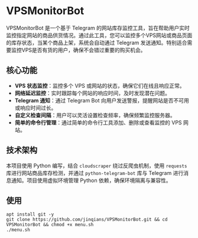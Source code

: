 # VPSMonitorBot
VPSMonitorBot 是一个基于 Telegram 的网站库存监控工具，旨在帮助用户实时监控指定网站的商品供货情况。通过此工具，您可以监控多个VPS网站或商品页面的库存状态，当某个商品上架，系统会自动通过 Telegram 发送通知。特别适合需要监控VPS是否有货的用户，确保不会错过重要的购买机会。

## 核心功能

- **VPS 状态监控**：监控多个 VPS 或网站的状态，确保它们在线且响应正常。
- **网络延迟监控**：实时跟踪每个网站的响应时间，及时发现潜在问题。
- **Telegram 通知**：通过 Telegram Bot 向用户发送警报，提醒网站是否不可用或响应时间过长。
- **自定义检查间隔**：用户可以灵活设置检查频率，确保频繁监控服务器。
- **简单的命令行管理**：通过简单的命令行工具添加、删除或查看监控的 VPS 网站。

## 技术架构

本项目使用 Python 编写，结合 `cloudscraper` 绕过反爬虫机制，使用 `requests` 库进行网站商品库存检测，并通过 `python-telegram-bot` 库与 Telegram 进行消息通知。项目使用虚拟环境管理 Python 依赖，确保环境隔离与兼容性。

## 使用
```shell
apt install git -y
git clone https://github.com/jinqians/VPSMonitorBot.git && cd VPSMonitorBot && chmod +x menu.sh
./menu.sh
```
